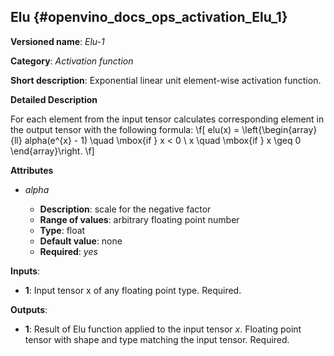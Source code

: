 ## Elu<a name="Elu"></a> {#openvino_docs_ops_activation_Elu_1}

**Versioned name**: *Elu-1*

**Category**: *Activation function*

**Short description**: Exponential linear unit element-wise activation function.

**Detailed Description**

For each element from the input tensor calculates corresponding
element in the output tensor with the following formula:
\f[
elu(x) = \left\{\begin{array}{ll}
    alpha(e^{x} - 1) \quad \mbox{if } x < 0 \\
    x \quad \mbox{if } x \geq  0
\end{array}\right.
\f]

**Attributes**

* *alpha*

  * **Description**: scale for the negative factor
  * **Range of values**: arbitrary floating point number
  * **Type**: float
  * **Default value**: none
  * **Required**: *yes*

**Inputs**:

*   **1**: Input tensor x of any floating point type. Required.

**Outputs**:

*   **1**: Result of Elu function applied to the input tensor *x*. Floating point tensor with shape and type matching the input tensor. Required.
